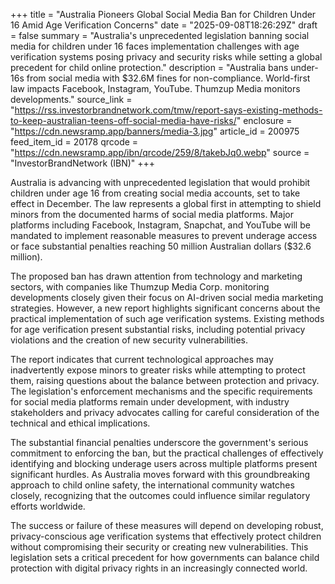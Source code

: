 +++
title = "Australia Pioneers Global Social Media Ban for Children Under 16 Amid Age Verification Concerns"
date = "2025-09-08T18:26:29Z"
draft = false
summary = "Australia's unprecedented legislation banning social media for children under 16 faces implementation challenges with age verification systems posing privacy and security risks while setting a global precedent for child online protection."
description = "Australia bans under-16s from social media with $32.6M fines for non-compliance. World-first law impacts Facebook, Instagram, YouTube. Thumzup Media monitors developments."
source_link = "https://rss.investorbrandnetwork.com/tmw/report-says-existing-methods-to-keep-australian-teens-off-social-media-have-risks/"
enclosure = "https://cdn.newsramp.app/banners/media-3.jpg"
article_id = 200975
feed_item_id = 20178
qrcode = "https://cdn.newsramp.app/ibn/qrcode/259/8/takebJq0.webp"
source = "InvestorBrandNetwork (IBN)"
+++

<p>Australia is advancing with unprecedented legislation that would prohibit children under age 16 from creating social media accounts, set to take effect in December. The law represents a global first in attempting to shield minors from the documented harms of social media platforms. Major platforms including Facebook, Instagram, Snapchat, and YouTube will be mandated to implement reasonable measures to prevent underage access or face substantial penalties reaching 50 million Australian dollars ($32.6 million).</p><p>The proposed ban has drawn attention from technology and marketing sectors, with companies like Thumzup Media Corp. monitoring developments closely given their focus on AI-driven social media marketing strategies. However, a new report highlights significant concerns about the practical implementation of such age verification systems. Existing methods for age verification present substantial risks, including potential privacy violations and the creation of new security vulnerabilities.</p><p>The report indicates that current technological approaches may inadvertently expose minors to greater risks while attempting to protect them, raising questions about the balance between protection and privacy. The legislation's enforcement mechanisms and the specific requirements for social media platforms remain under development, with industry stakeholders and privacy advocates calling for careful consideration of the technical and ethical implications.</p><p>The substantial financial penalties underscore the government's serious commitment to enforcing the ban, but the practical challenges of effectively identifying and blocking underage users across multiple platforms present significant hurdles. As Australia moves forward with this groundbreaking approach to child online safety, the international community watches closely, recognizing that the outcomes could influence similar regulatory efforts worldwide.</p><p>The success or failure of these measures will depend on developing robust, privacy-conscious age verification systems that effectively protect children without compromising their security or creating new vulnerabilities. This legislation sets a critical precedent for how governments can balance child protection with digital privacy rights in an increasingly connected world.</p>